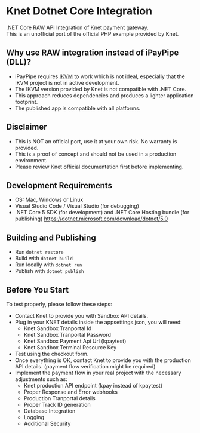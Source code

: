 # Knet Dotnet Core Integration

.NET Core RAW API Integration of Knet payment gateway.  
This is an unofficial port of the official PHP example provided by Knet.

## Why use RAW integration instead of iPayPipe (DLL)?

- iPayPipe requires [IKVM](https://www.ikvm.net/#Introduction) to work which is not ideal, especially that the IKVM project is not in active development.
- The IKVM version provided by Knet is not compatible with .NET Core.
- This approach reduces dependencies and produces a lighter application footprint.
- The published app is compatible with all platforms.

## Disclaimer

- This is NOT an official port, use it at your own risk. No warranty is provided.
- This is a proof of concept and should not be used in a production environment.
- Please review Knet official documentation first before implementing.

## Development Requirements

- OS: Mac, Windows or Linux
- Visual Studio Code / Visual Studio (for debugging)
- .NET Core 5 SDK (for development) and .NET Core Hosting bundle (for publishing) https://dotnet.microsoft.com/download/dotnet/5.0

## Building and Publishing

- Run `dotnet restore`
- Build with `dotnet build`
- Run locally with `dotnet run`
- Publish with `dotnet publish`

## Before You Start

To test properly, please follow these steps:

- Contact Knet to provide you with Sandbox API details.
- Plug in your KNET details inside the appsettings.json, you will need:
  - Knet Sandbox Tranportal Id
  - Knet Sandbox Tranportal Password
  - Knet Sandbox Payment Api Url (kpaytest)
  - Knet Sandbox Terminal Resource Key
- Test using the checkout form.
- Once everything is OK, contact Knet to provide you with the production API details. (payment flow verification might be required)
- Implement the payment flow in your real project with the necessary adjustments such as:
  - Knet production API endpoint (kpay instead of kpaytest)
  - Proper Response and Error webhooks
  - Production Tranportal details
  - Proper Track ID generation
  - Database Integration
  - Logging
  - Additional Security
